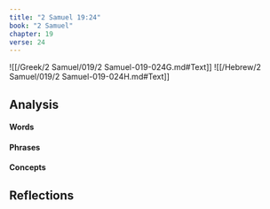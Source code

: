 ```yaml
---
title: "2 Samuel 19:24"
book: "2 Samuel"
chapter: 19
verse: 24
---
```

![[/Greek/2 Samuel/019/2 Samuel-019-024G.md#Text]]
![[/Hebrew/2 Samuel/019/2 Samuel-019-024H.md#Text]]

## Analysis

#### Words

#### Phrases

#### Concepts

## Reflections
